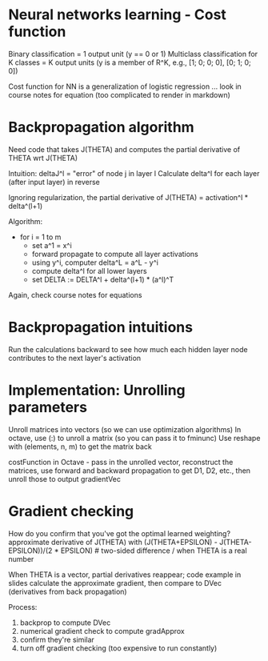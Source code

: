 # Neural networks learning - Cost function
Binary classification = 1 output unit (y == 0 or 1)
Multiclass classification for K classes = K output units (y is a member of R^K, e.g., [1; 0; 0; 0], [0; 1; 0; 0])

Cost function for NN is a generalization of logistic regression
... look in course notes for equation (too complicated to render in markdown)

# Backpropagation algorithm
Need code that takes J(THETA) and computes the partial derivative of THETA wrt J(THETA)

Intuition: deltaJ^l = "error" of node j in layer l
Calculate delta^l for each layer (after input layer) in reverse

Ignoring regularization, the partial derivative of J(THETA) = activation^l * delta^(l+1)

Algorithm:
* for i = 1 to m
  * set a^1 = x^i
  * forward propagate to compute all layer activations
  * using y^i, computer delta^L = a^L - y^i
  * compute delta^l for all lower layers
  * set DELTA := DELTA^l + delta^(l+1) * (a^l)^T

Again, check course notes for equations

# Backpropagation intuitions
Run the calculations backward to see how much each hidden layer node contributes to the next layer's activation

# Implementation: Unrolling parameters
Unroll matrices into vectors (so we can use optimization algorithms)
In octave, use (:) to unroll a matrix (so you can pass it to fminunc)
Use reshape with (elements, n, m) to get the matrix back

costFunction in Octave - pass in the unrolled vector, reconstruct the matrices, use forward and backward propagation to get D1, D2, etc., then unroll those to output gradientVec

# Gradient checking
How do you confirm that you've got the optimal learned weighting?
approximate derivative of J(THETA) with (J(THETA+EPSILON) - J(THETA-EPSILON))/(2 * EPSILON) # two-sided difference / when THETA is a real number

When THETA is a vector, partial derivatives reappear; code example in slides
calculate the approximate gradient, then compare to DVec (derivatives from back propagation)

Process:
1. backprop to compute DVec
2. numerical gradient check to compute gradApprox
3. confirm they're similar
4. turn off gradient checking (too expensive to run constantly)


